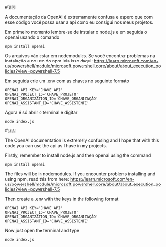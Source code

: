 #🇧🇷

A documentação da OpenAI é extremamente confusa e espero que com esse código você possa usar a api como eu consigui nos meus projetos.

Em primeiro momento lembre-se de instalar o node.js e em seguida o openai usando o comando
```
npm install openai
```
Os arquivos vão estar em nodemodules. Se você encontrar problemas na instalação e no uso do npm leia isso daqui: https://learn.microsoft.com/en-us/powershell/module/microsoft.powershell.core/about/about_execution_policies?view=powershell-7.5

Em seguida crie um .env com as chaves no seguinte formato
```
OPENAI_API_KEY='CHAVE_API'
OPENAI_PROJECT_ID='CHAVE_PROJETO'
OPENAI_ORGANIZATION_ID='CHAVE_ORGANIZAÇÃO'
OPENAI_ASSISTANT_ID='CHAVE_ASSISTENTE'
```
Agora é só abrir o terminal e digitar 
```
node index.js
```
#🇺🇸

The OpenAI documentation is extremely confusing and I hope that with this code you can use the api as I have in my projects.

Firstly, remember to install node.js and then openai using the command
```
npm install openai
```
The files will be in nodemodules. If you encounter problems installing and using npm, read this from here: https://learn.microsoft.com/en-us/powershell/module/microsoft.powershell.core/about/about_execution_policies?view=powershell-7.5

Then create a .env with the keys in the following format
```
OPENAI_API_KEY='CHAVE_API'
OPENAI_PROJECT_ID='CHAVE_PROJETO'
OPENAI_ORGANIZATION_ID='CHAVE_ORGANIZAÇÃO'
OPENAI_ASSISTANT_ID='CHAVE_ASSISTENTE'
```
Now just open the terminal and type
```
node index.js
```
